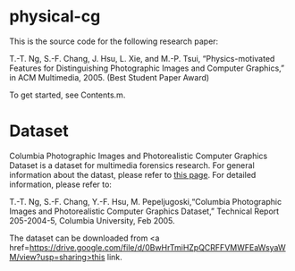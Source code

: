 # physical-cg
This is the source code for the following research paper: 

T.-T. Ng, S.-F. Chang, J. Hsu, L. Xie, and M.-P. Tsui, “Physics-motivated Features for Distinguishing Photographic Images and Computer Graphics,” in ACM Multimedia, 2005. (Best Student Paper Award) 

To get started, see Contents.m.

# Dataset
Columbia Photographic Images and Photorealistic Computer Graphics Dataset is a dataset for multimedia forensics research. For general information about the datast, please refer to <a href=http://www.ee.columbia.edu/ln/dvmm/downloads/PIM_PRCG_dataset/>this page</a>. For detailed information, please refer to:

T.-T. Ng, S.-F. Chang, Y.-F. Hsu, M. Pepeljugoski,“Columbia Photographic Images and Photorealistic Computer Graphics Dataset,” Technical Report 205-2004-5, Columbia University, Feb 2005.

The dataset can be downloaded from <a href=https://drive.google.com/file/d/0BwHrTmiHZpQCRFFVMWFEaWsyaWM/view?usp=sharing>this link</a>.


